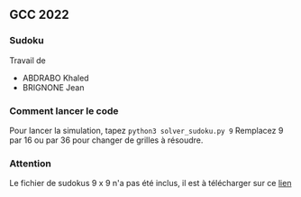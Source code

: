 ## GCC 2022

### Sudoku

Travail de
- ABDRABO Khaled
- BRIGNONE Jean 

### Comment lancer le code

Pour lancer la simulation, tapez `python3 solver_sudoku.py 9`
Remplacez 9 par 16 ou par 36 pour changer de grilles à résoudre.

### Attention

Le fichier de sudokus 9 x 9 n'a pas été inclus, il est à télécharger sur ce [lien](https://www.kaggle.com/datasets/bryanpark/sudoku)
